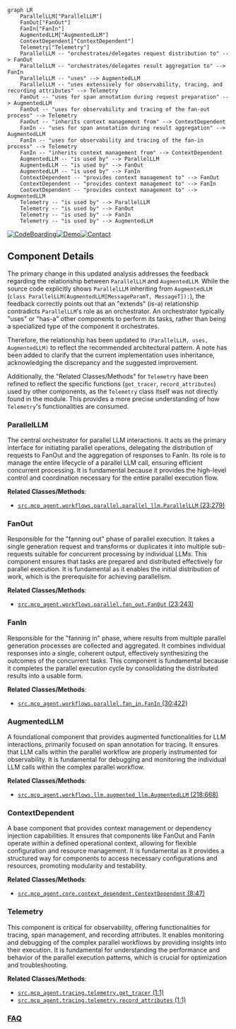 ```mermaid
graph LR
    ParallelLLM["ParallelLLM"]
    FanOut["FanOut"]
    FanIn["FanIn"]
    AugmentedLLM["AugmentedLLM"]
    ContextDependent["ContextDependent"]
    Telemetry["Telemetry"]
    ParallelLLM -- "orchestrates/delegates request distribution to" --> FanOut
    ParallelLLM -- "orchestrates/delegates result aggregation to" --> FanIn
    ParallelLLM -- "uses" --> AugmentedLLM
    ParallelLLM -- "uses extensively for observability, tracing, and recording attributes" --> Telemetry
    FanOut -- "uses for span annotation during request preparation" --> AugmentedLLM
    FanOut -- "uses for observability and tracing of the fan-out process" --> Telemetry
    FanOut -- "inherits context management from" --> ContextDependent
    FanIn -- "uses for span annotation during result aggregation" --> AugmentedLLM
    FanIn -- "uses for observability and tracing of the fan-in process" --> Telemetry
    FanIn -- "inherits context management from" --> ContextDependent
    AugmentedLLM -- "is used by" --> ParallelLLM
    AugmentedLLM -- "is used by" --> FanOut
    AugmentedLLM -- "is used by" --> FanIn
    ContextDependent -- "provides context management to" --> FanOut
    ContextDependent -- "provides context management to" --> FanIn
    ContextDependent -- "provides context management to" --> AugmentedLLM
    Telemetry -- "is used by" --> ParallelLLM
    Telemetry -- "is used by" --> FanOut
    Telemetry -- "is used by" --> FanIn
    Telemetry -- "is used by" --> AugmentedLLM
```
[![CodeBoarding](https://img.shields.io/badge/Generated%20by-CodeBoarding-9cf?style=flat-square)](https://github.com/CodeBoarding/GeneratedOnBoardings)[![Demo](https://img.shields.io/badge/Try%20our-Demo-blue?style=flat-square)](https://www.codeboarding.org/demo)[![Contact](https://img.shields.io/badge/Contact%20us%20-%20contact@codeboarding.org-lightgrey?style=flat-square)](mailto:contact@codeboarding.org)

## Component Details

The primary change in this updated analysis addresses the feedback regarding the relationship between `ParallelLLM` and `AugmentedLLM`. While the source code explicitly shows `ParallelLLM` inheriting from `AugmentedLLM` (`class ParallelLLM(AugmentedLLM[MessageParamT, MessageT]):`), the feedback correctly points out that an "extends" (is-a) relationship contradicts `ParallelLLM`'s role as an orchestrator. An orchestrator typically "uses" or "has-a" other components to perform its tasks, rather than being a specialized type of the component it orchestrates.

Therefore, the relationship has been updated to `(ParallelLLM, uses, AugmentedLLM)` to reflect the recommended architectural pattern. A note has been added to clarify that the current implementation uses inheritance, acknowledging the discrepancy and the suggested improvement.

Additionally, the "Related Classes/Methods" for `Telemetry` have been refined to reflect the specific functions (`get_tracer`, `record_attributes`) used by other components, as the `Telemetry` class itself was not directly found in the module. This provides a more precise understanding of how `Telemetry`'s functionalities are consumed.

### ParallelLLM
The central orchestrator for parallel LLM interactions. It acts as the primary interface for initiating parallel operations, delegating the distribution of requests to FanOut and the aggregation of responses to FanIn. Its role is to manage the entire lifecycle of a parallel LLM call, ensuring efficient concurrent processing. It is fundamental because it provides the high-level control and coordination necessary for the entire parallel execution flow.


**Related Classes/Methods**:

- <a href="https://github.com/lastmile-ai/mcp-agent/blob/master/src/mcp_agent/workflows/parallel/parallel_llm.py#L23-L279" target="_blank" rel="noopener noreferrer">`src.mcp_agent.workflows.parallel.parallel_llm.ParallelLLM` (23:279)</a>


### FanOut
Responsible for the "fanning out" phase of parallel execution. It takes a single generation request and transforms or duplicates it into multiple sub-requests suitable for concurrent processing by individual LLMs. This component ensures that tasks are prepared and distributed effectively for parallel execution. It is fundamental as it enables the initial distribution of work, which is the prerequisite for achieving parallelism.


**Related Classes/Methods**:

- <a href="https://github.com/lastmile-ai/mcp-agent/blob/master/src/mcp_agent/workflows/parallel/fan_out.py#L23-L243" target="_blank" rel="noopener noreferrer">`src.mcp_agent.workflows.parallel.fan_out.FanOut` (23:243)</a>


### FanIn
Responsible for the "fanning in" phase, where results from multiple parallel generation processes are collected and aggregated. It combines individual responses into a single, coherent output, effectively synthesizing the outcomes of the concurrent tasks. This component is fundamental because it completes the parallel execution cycle by consolidating the distributed results into a usable form.


**Related Classes/Methods**:

- <a href="https://github.com/lastmile-ai/mcp-agent/blob/master/src/mcp_agent/workflows/parallel/fan_in.py#L30-L422" target="_blank" rel="noopener noreferrer">`src.mcp_agent.workflows.parallel.fan_in.FanIn` (30:422)</a>


### AugmentedLLM
A foundational component that provides augmented functionalities for LLM interactions, primarily focused on span annotation for tracing. It ensures that LLM calls within the parallel workflow are properly instrumented for observability. It is fundamental for debugging and monitoring the individual LLM calls within the complex parallel workflow.


**Related Classes/Methods**:

- <a href="https://github.com/lastmile-ai/mcp-agent/blob/master/src/mcp_agent/workflows/llm/augmented_llm.py#L218-L668" target="_blank" rel="noopener noreferrer">`src.mcp_agent.workflows.llm.augmented_llm.AugmentedLLM` (218:668)</a>


### ContextDependent
A base component that provides context management or dependency injection capabilities. It ensures that components like FanOut and FanIn operate within a defined operational context, allowing for flexible configuration and resource management. It is fundamental as it provides a structured way for components to access necessary configurations and resources, promoting modularity and testability.


**Related Classes/Methods**:

- <a href="https://github.com/lastmile-ai/mcp-agent/blob/master/src/mcp_agent/core/context_dependent.py#L8-L47" target="_blank" rel="noopener noreferrer">`src.mcp_agent.core.context_dependent.ContextDependent` (8:47)</a>


### Telemetry
This component is critical for observability, offering functionalities for tracing, span management, and recording attributes. It enables monitoring and debugging of the complex parallel workflows by providing insights into their execution. It is fundamental for understanding the performance and behavior of the parallel execution patterns, which is crucial for optimization and troubleshooting.


**Related Classes/Methods**:

- <a href="https://github.com/lastmile-ai/mcp-agent/blob/master/src/mcp_agent/tracing/telemetry.py#L1-L1" target="_blank" rel="noopener noreferrer">`src.mcp_agent.tracing.telemetry.get_tracer` (1:1)</a>
- <a href="https://github.com/lastmile-ai/mcp-agent/blob/master/src/mcp_agent/tracing/telemetry.py#L1-L1" target="_blank" rel="noopener noreferrer">`src.mcp_agent.tracing.telemetry.record_attributes` (1:1)</a>




### [FAQ](https://github.com/CodeBoarding/GeneratedOnBoardings/tree/main?tab=readme-ov-file#faq)